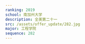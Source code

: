 ```yaml
---
ranking: 2019
school: 南加州大学
description: 全美第二十一
src: /assets/offer_update/282.jpg
major: 工程学院
sequence: 282
---
```


